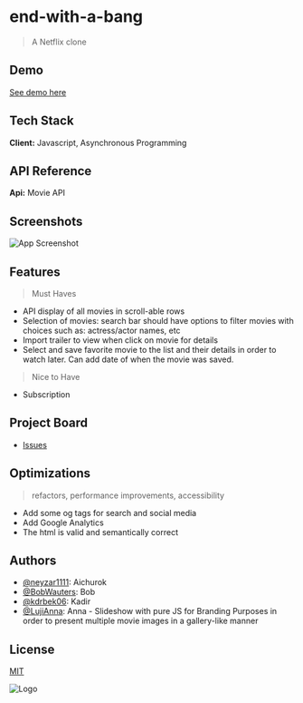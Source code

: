 # end-with-a-bang

> A Netflix clone

## Demo

[See demo here](https://lujianna.github.io/end-with-a-bang/)

## Tech Stack

**Client:** Javascript, Asynchronous Programming

## API Reference

**Api:** Movie API

## Screenshots

![App Screenshot](https://via.placeholder.com/468x300?text=App+Screenshot+Here)

## Features

> Must Haves

- API display of all movies in scroll-able rows
- Selection of movies: search bar should have options to filter movies with choices such as: actress/actor names, etc
- Import trailer to view when click on movie for details
- Select and save favorite movie to the list and their details in order to watch later. Can add date of when the movie was saved.

> Nice to Have

- Subscription

## Project Board

- [Issues](https://github.com/LujiAnna/end-with-a-bang/projects/1)

## Optimizations

> refactors, performance improvements, accessibility

- Add some og tags for search and social media
- Add Google Analytics
- The html is valid and semantically correct

## Authors

- [@neyzar1111](https://github.com/neyzar1111): Aichurok
- [@BobWauters](https://github.com/BobWauters): Bob
- [@kdrbek06](https://github.com/kdrbek06): Kadir
- [@LujiAnna](https://www.github.com/octokatherine): Anna - Slideshow with pure JS for Branding Purposes in order to present multiple movie images in a gallery-like manner

## License

[MIT](https://choosealicense.com/licenses/mit/)

![Logo](https://image.flaticon.com/icons/png/512/738/738096.png)
